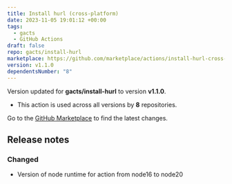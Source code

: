 ```yaml
---
title: Install hurl (cross-platform)
date: 2023-11-05 19:01:12 +00:00
tags:
  - gacts
  - GitHub Actions
draft: false
repo: gacts/install-hurl
marketplace: https://github.com/marketplace/actions/install-hurl-cross-platform
version: v1.1.0
dependentsNumber: "8"
---
```



Version updated for **gacts/install-hurl** to version **v1.1.0**.
- This action is used across all versions by **8** repositories.

Go to the [GitHub Marketplace](https://github.com/marketplace/actions/install-hurl-cross-platform) to find the latest changes.

## Release notes

### Changed

- Version of node runtime for action from node16 to node20
